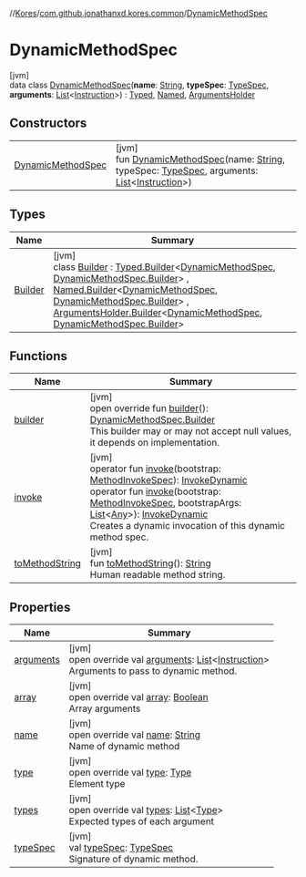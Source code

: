 //[Kores](../../../index.md)/[com.github.jonathanxd.kores.common](../index.md)/[DynamicMethodSpec](index.md)

# DynamicMethodSpec

[jvm]\
data class [DynamicMethodSpec](index.md)(**name**: [String](https://kotlinlang.org/api/latest/jvm/stdlib/kotlin/-string/index.html), **typeSpec**: [TypeSpec](../../com.github.jonathanxd.kores.base/-type-spec/index.md), **arguments**: [List](https://kotlinlang.org/api/latest/jvm/stdlib/kotlin.collections/-list/index.html)<[Instruction](../../com.github.jonathanxd.kores/-instruction/index.md)>) : [Typed](../../com.github.jonathanxd.kores.base/-typed/index.md), [Named](../../com.github.jonathanxd.kores.base/-named/index.md), [ArgumentsHolder](../../com.github.jonathanxd.kores.base/-arguments-holder/index.md)

## Constructors

| | |
|---|---|
| [DynamicMethodSpec](-dynamic-method-spec.md) | [jvm]<br>fun [DynamicMethodSpec](-dynamic-method-spec.md)(name: [String](https://kotlinlang.org/api/latest/jvm/stdlib/kotlin/-string/index.html), typeSpec: [TypeSpec](../../com.github.jonathanxd.kores.base/-type-spec/index.md), arguments: [List](https://kotlinlang.org/api/latest/jvm/stdlib/kotlin.collections/-list/index.html)<[Instruction](../../com.github.jonathanxd.kores/-instruction/index.md)>) |

## Types

| Name | Summary |
|---|---|
| [Builder](-builder/index.md) | [jvm]<br>class [Builder](-builder/index.md) : [Typed.Builder](../../com.github.jonathanxd.kores.base/-typed/-builder/index.md)<[DynamicMethodSpec](index.md), [DynamicMethodSpec.Builder](-builder/index.md)> , [Named.Builder](../../com.github.jonathanxd.kores.base/-named/-builder/index.md)<[DynamicMethodSpec](index.md), [DynamicMethodSpec.Builder](-builder/index.md)> , [ArgumentsHolder.Builder](../../com.github.jonathanxd.kores.base/-arguments-holder/-builder/index.md)<[DynamicMethodSpec](index.md), [DynamicMethodSpec.Builder](-builder/index.md)> |

## Functions

| Name | Summary |
|---|---|
| [builder](builder.md) | [jvm]<br>open override fun [builder](builder.md)(): [DynamicMethodSpec.Builder](-builder/index.md)<br>This builder may or may not accept null values, it depends on implementation. |
| [invoke](invoke.md) | [jvm]<br>operator fun [invoke](invoke.md)(bootstrap: [MethodInvokeSpec](../-method-invoke-spec/index.md)): [InvokeDynamic](../../com.github.jonathanxd.kores.base/-invoke-dynamic/index.md)<br>operator fun [invoke](invoke.md)(bootstrap: [MethodInvokeSpec](../-method-invoke-spec/index.md), bootstrapArgs: [List](https://kotlinlang.org/api/latest/jvm/stdlib/kotlin.collections/-list/index.html)<[Any](https://kotlinlang.org/api/latest/jvm/stdlib/kotlin/-any/index.html)>): [InvokeDynamic](../../com.github.jonathanxd.kores.base/-invoke-dynamic/index.md)<br>Creates a dynamic invocation of this dynamic method spec. |
| [toMethodString](to-method-string.md) | [jvm]<br>fun [toMethodString](to-method-string.md)(): [String](https://kotlinlang.org/api/latest/jvm/stdlib/kotlin/-string/index.html)<br>Human readable method string. |

## Properties

| Name | Summary |
|---|---|
| [arguments](arguments.md) | [jvm]<br>open override val [arguments](arguments.md): [List](https://kotlinlang.org/api/latest/jvm/stdlib/kotlin.collections/-list/index.html)<[Instruction](../../com.github.jonathanxd.kores/-instruction/index.md)><br>Arguments to pass to dynamic method. |
| [array](array.md) | [jvm]<br>open override val [array](array.md): [Boolean](https://kotlinlang.org/api/latest/jvm/stdlib/kotlin/-boolean/index.html)<br>Array arguments |
| [name](name.md) | [jvm]<br>open override val [name](name.md): [String](https://kotlinlang.org/api/latest/jvm/stdlib/kotlin/-string/index.html)<br>Name of dynamic method |
| [type](type.md) | [jvm]<br>open override val [type](type.md): [Type](https://docs.oracle.com/javase/8/docs/api/java/lang/reflect/Type.html)<br>Element type |
| [types](types.md) | [jvm]<br>open override val [types](types.md): [List](https://kotlinlang.org/api/latest/jvm/stdlib/kotlin.collections/-list/index.html)<[Type](https://docs.oracle.com/javase/8/docs/api/java/lang/reflect/Type.html)><br>Expected types of each argument |
| [typeSpec](type-spec.md) | [jvm]<br>val [typeSpec](type-spec.md): [TypeSpec](../../com.github.jonathanxd.kores.base/-type-spec/index.md)<br>Signature of dynamic method. |
